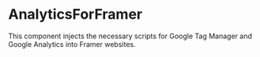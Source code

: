 # AnalyticsForFramer
This component injects the necessary scripts for Google Tag Manager and Google Analytics into Framer websites.
